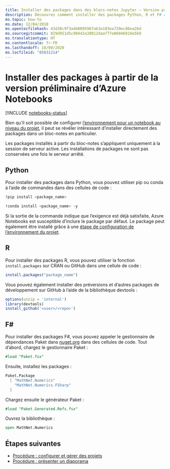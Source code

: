 ```yaml
---
title: Installer des packages dans des blocs-notes Jupyter – Version préliminaire d’Azure Notebooks
description: Découvrez comment installer des packages Python, R et F# à partir d’un bloc-notes Jupyter en cours d’exécution sur Azure.
ms.topic: how-to
ms.date: 12/04/2018
ms.openlocfilehash: 43d38c9f3a4b0095967ab3e103ea729ec86ea2bd
ms.sourcegitcommit: 829d951d5c90442a38012daaf77e86046018e5b9
ms.translationtype: HT
ms.contentlocale: fr-FR
ms.lasthandoff: 10/09/2020
ms.locfileid: "85831214"
---
```

# <a name="install-packages-from-within-azure-notebooks-preview"></a>Installer des packages à partir de la version préliminaire d’Azure Notebooks

[!INCLUDE [notebooks-status](../../includes/notebooks-status.md)]

Bien qu’il soit possible de configurer [l’environnement pour un notebook au niveau du projet](configure-manage-azure-notebooks-projects.md#configure-the-project-environment), il peut se révéler intéressant d’installer directement des packages dans un bloc-notes en particulier.

Les packages installés à partir du bloc-notes s’appliquent uniquement à la session de serveur active. Les installations de packages ne sont pas conservées une fois le serveur arrêté.

## <a name="python"></a>Python

Pour installer des packages dans Python, vous pouvez utiliser pip ou conda à l’aide de commandes dans des cellules de code :

```bash
!pip install <package_name>

!conda install <package_name> -y
```

Si la sortie de la commande indique que l’exigence est déjà satisfaite, Azure Notebooks est susceptible d’inclure le package par défaut. Le package peut également être installé grâce à une [étape de configuration de l’environnement du projet](configure-manage-azure-notebooks-projects.md#configure-the-project-environment).

## <a name="r"></a>R

Pour installer des packages R, vous pouvez utiliser la fonction `install.packages` sur CRAN ou GitHub dans une cellule de code :

```r
install.packages("package_name")
```

Vous pouvez également installer des préversions et d’autres packages de développement sur GitHub à l’aide de la bibliothèque devtools :

```r
options(unzip = 'internal')
library(devtools)
install_github('<user>/<repo>')
```

## <a name="f"></a>F#

Pour installer des packages F#, vous pouvez appeler le gestionnaire de dépendances Paket dans [nuget.org](https://www.nuget.org) dans des cellules de code. Tout d’abord, chargez le gestionnaire Paket :

```fsharp
#load "Paket.fsx"
```

Ensuite, installez les packages :

```fsharp
Paket.Package
  [ "MathNet.Numerics"
    "MathNet.Numerics.FSharp"
  ]
```

Chargez ensuite le générateur Paket :
```fsharp
#load "Paket.Generated.Refs.fsx"
```

Ouvrez la bibliothèque :
```fsharp
open MathNet.Numerics
```

## <a name="next-steps"></a>Étapes suivantes

- [Procédure : configurer et gérer des projets](configure-manage-azure-notebooks-projects.md)
- [Procédure : présenter un diaporama](present-jupyter-notebooks-slideshow.md)
